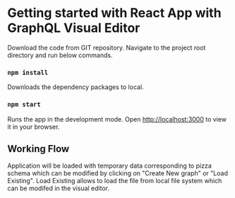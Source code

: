 # Getting started with React App with GraphQL Visual Editor

Download the code from GIT repository. Navigate to the project root directory and run below commands.

### `npm install`
Downloads the dependency packages to local.

### `npm start`
Runs the app in the development mode.
Open [http://localhost:3000](http://localhost:3000) to view it in your browser.

## Working Flow
Application will be loaded with temporary data corresponding to pizza schema which can be modified by clicking on "Create New graph" or "Load Existing".
Load Existing allows to load the file from local file system which can be modifed in the visual editor.
